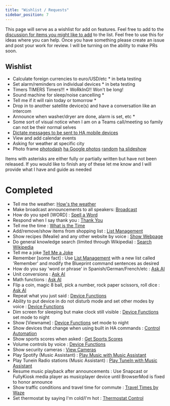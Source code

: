 ```yaml
---
title: "Wishlist / Requests"
sidebar_position: 7
---
```

This page will serve as a wishlist for add on features.  Feel free to add to the [discussion for items you might like to add](https://github.com/dinki/View-Assist/discussions/19) to the list.  Feel free to use this for ideas where you can help.  Once you have something please create an issue and post your work for review.  I will be turning on the ability to make PRs soon.


## Wishlist

* Calculate foreign currencies to euro/USD/etc * in beta testing
* Set alarm/reminders on individual devices * in beta testing
* Timers TIMERS Timers!!! * WoRkInG!!  Won't be long!
* Sound machine for sleep/noise cancelling *
* Tell me if it will rain today or tomorrow *
* Drop in to another satellite device(s) and have a conversation like an intercom
* Announce when washer/dryer are done, alarm is set, etc *
* Some sort of visual notice when I am on a Teams call/meeting so family can not be their normal selves
* [Dictate messages to be sent to HA mobile devices](https://github.com/dinki/View-Assist/discussions/19#discussioncomment-9745565)
* View and add calendar events
* Asking for weather at specific city
* Photo frame [photodash](https://github.com/apop880/photodash) [ha Google photos](https://github.com/Daanoz/ha-google-photos) [random](https://picsum.photos/) [ha slideshow](https://github.com/garthschoeddert/HASlideshow-lfix)

Items with asterisks are either fully or partially written but have not been released.  If you would like to finish any of these let me know and I will provide what I have and guide as needed

# Completed

* Tell me the weather:  [How's the weather](extend-functionality/sentences/hows-the-weather)
* Make broadcast announcements to all speakers: [Broadcast](extend-functionality/sentences/broadcast)
* How do you spell [WORD] : [Spell a Word](extend-functionality/sentences/spell-a-word)
* Respond when I say thank you : [Thank You](extend-functionality/sentences/thank-you)
* Tell me the time : [What is the Time](extend-functionality/sentences/what-time-is-it)
* Add/remove/show items from shopping list : [List Management](extend-functionality/sentences/list-management)
* Show recipes (Mealie) and any other website by voice : [Show Webpage](extend-functionality/sentences/show-webpage)
* Do general knowledge search (limited through Wikipedia) : [Search Wikipedia](extend-functionality/sentences/search-wikipedia)
* Tell me a joke [Tell Me a Joke](extend-functionality/sentences/tell-me-a-joke)
* Remember [some fact] : Use [List Management](extend-functionality/sentences/list-management) with a new list called 'Remember' and modify the Blueprint command sentences as desired
* How do you say 'word or phrase' in Spanish/German/French/etc : [Ask AI](extend-functionality/sentences/ask-ai)
* Unit conversions : [Ask AI](extend-functionality/sentences/ask-ai)
* Math functions  : [Ask AI](extend-functionality/sentences/ask-ai)
* Flip a coin, magic 8 ball, pick a number, rock paper scissors, roll dice : [Ask AI](extend-functionality/sentences/ask-ai)
* Repeat what you just said : [Device Functions](extend-functionality/sentences/device-functions)
* Ability to put device in do not disturb mode and set other modes by voice : [Device Functions](extend-functionality/sentences/device-functions)
* Dim screen for sleeping but make clock still visible : [Device Functions](extend-functionality/sentences/device-functions) set mode to night
* Show [Viewname] : [Device Functions](extend-functionality/sentences/device-functions) set mode to night
* Show devices that change when using built in HA commands : [Control Automation](viewassist-setup/homeassistant-configuration/viewassist-configuration/control-automations)
* Show sports scores when asked  : [Get Sports Scores](extend-functionality/sentences/get-sports-scores)
* Volume controls by voice : [Device Functions](extend-functionality/sentences/device-functions)
* Show security cameras : [View Cameras](extend-functionality/sentences/view-camera)
* Play Spotify (Music Assistant) : [Play Music with Music Assistant](extend-functionality/sentences/play-music-with-ma)
* Play Tunein Radio stations (Music Assistant) : [Play TuneIn with Music Assistant](extend-functionality/sentences/play-tunein-with-ma)
* Resume music playback after announcements : Use Snapcast or FullyKiosk media player as musicplayer device until BrowserMod is fixed to honor announce 
* Show traffic conditions and travel time for commute : [Travel Times by Waze](extend-functionality/sentences/travel-times-by-waze)
* Set thermostat by saying I'm cold/I'm hot  : [Thermostat Control](extend-functionality/sentences/thermostat-control)